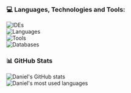
### 💻 Languages, Technologies and Tools:
![IDEs](https://go-skill-icons.vercel.app/api/icons?i=idea,vscode&theme=dark&titles=true)
<br>
![Languages](https://go-skill-icons.vercel.app/api/icons?i=js,ts,java,kotlin&theme=dark)
<br>
![Tools](https://go-skill-icons.vercel.app/api/icons?i=git,github,gradle,windows,linux,nodejs,docker&theme=dark)
<br>
![Databases](https://go-skill-icons.vercel.app/api/icons?i=mongodb,mysql&theme=dark)

### 📊 GitHub Stats

![Daniel's GitHub stats](https://github-readme-stats-two-khaki.vercel.app/api?username=danielmillar&show_icons=true&theme=dark&count_private=true)
<br/>
![Daniel's most used languages](https://github-readme-stats-two-khaki.vercel.app/api/top-langs/?username=danielmillar&theme=dark)

